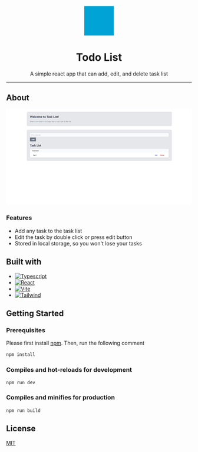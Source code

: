 <div align="center">
  <a href="https://github.com/humanhei/cantek-todo-task">
    <img src="documentation/dask.svg" alt="Logo" width="80" height="80" style="filter: invert(50%) sepia(43%) saturate(3729%) hue-rotate(161deg) brightness(94%) contrast(101%);">
  </a>
  <h1 align="center">Todo List</h1>
  <p align="center">
    A simple react app that can add, edit, and delete task list
  </p>
</div>

------
## About
[![Todo App Screen Shot][product-screenshot]](https://todo.humanhei.com)

### Features

- Add any task to the task list
- Edit the task by double click or press edit button
- Stored in local storage, so you won't lose your tasks

## Built with
- [![Typescript][Typescript]][Typescript-url]
- [![React][React.js]][React-url]
- [![Vite][Vite.js]][Vite-url]
- [![Tailwind][Tailwindcss.com]][Tailwindcss-url]

## Getting Started

### Prerequisites
Please first install [npm](https://docs.npmjs.com/downloading-and-installing-node-js-and-npm). Then, run the following comment
```bash
npm install
```
### Compiles and hot-reloads for development
```
npm run dev
```

### Compiles and minifies for production
```
npm run build
```

## License

[MIT](https://choosealicense.com/licenses/mit/)

<!-- MARKDOWN LINKS & IMAGES -->
[product-screenshot]: documentation/snapshot.png
[Typescript]: https://img.shields.io/badge/typescript-3178C6?style=for-the-badge&logo=typescript&logoColor=white
[Typescript-url]: https://www.typescriptlang.org/
[React.js]: https://img.shields.io/badge/React-20232A?style=for-the-badge&logo=react&logoColor=61DAFB
[React-url]: https://reactjs.org/
[Vite.js]: https://img.shields.io/badge/Vite-646CFF?style=for-the-badge&logo=vite&logoColor=white
[Vite-url]: https://vitejs.dev/
[Tailwindcss.com]: https://img.shields.io/badge/tailwind_CSS-06B6D4?style=for-the-badge&logo=Tailwind%20CSS&logoColor=white
[Tailwindcss-url]: https://tailwindcss.com/